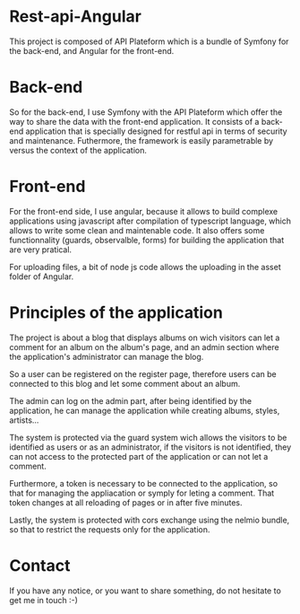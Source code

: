 # Rest-api-Angular
This project is composed of API Plateform which is a bundle of Symfony for the back-end,
and Angular for the front-end.

# Back-end
So for the back-end, I use Symfony with the API Plateform which offer the way to share the data with
the front-end application. It consists of a back-end application that is specially designed for restful api in terms
of security and maintenance.  Futhermore, the framework is easily parametrable by versus the context of the
application.

# Front-end
For the front-end side, I use angular, because it allows to build complexe applications using javascript after
compilation of typescript language, which allows to write some clean and maintenable code. It also offers some
functionnality (guards, observalble, forms) for building the application that are very pratical.

For uploading files, a bit of node js code allows the uploading in the asset folder of Angular.

# Principles of the application
The project is about a blog that displays albums on wich visitors can let a comment for an album
on the album's page, and an admin section where the application's administrator can manage the blog.

So a user can be registered on the register page, therefore users can be connected to this blog and let
some comment about an album.

The admin can log on the admin part, after being identified by the application, he can manage the application
while creating albums, styles, artists...

The system is protected via the guard system wich allows the visitors to be identified as users or as an 
administrator, if the visitors is not identified, they can not access to the protected part of the application
or can not let a comment.

Furthermore, a token is necessary to be connected to the application, so that for managing the appliacation
or symply for leting a comment.  That token changes at all reloading of pages or in after five minutes.

Lastly, the system is protected with cors exchange using the nelmio bundle, so that to restrict 
the requests only for the application.

# Contact

If you have any notice, or you want to share something, do not hesitate to get me in touch :-)
